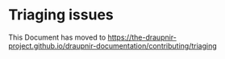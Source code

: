<!--
SPDX-FileCopyrightText: 2024 Gnuxie <Gnuxie@protonmail.com>

SPDX-License-Identifier: CC0-1.0
-->

# Triaging issues

This Document has moved to
https://the-draupnir-project.github.io/draupnir-documentation/contributing/triaging
